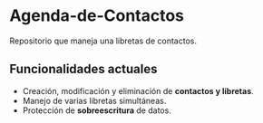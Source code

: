 # Agenda-de-Contactos
Repositorio que maneja una libretas de contactos.
## Funcionalidades actuales
- Creación, modificación y eliminación de **contactos y libretas**.
- Manejo de varias libretas simultáneas.
- Protección de **sobreescritura** de datos.
